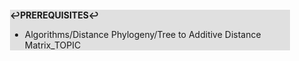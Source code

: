<div style="margin:2em; background-color: #e0e0e0;">

<strong>↩PREREQUISITES↩</strong>

 * Algorithms/Distance Phylogeny/Tree to Additive Distance Matrix_TOPIC

</div>

